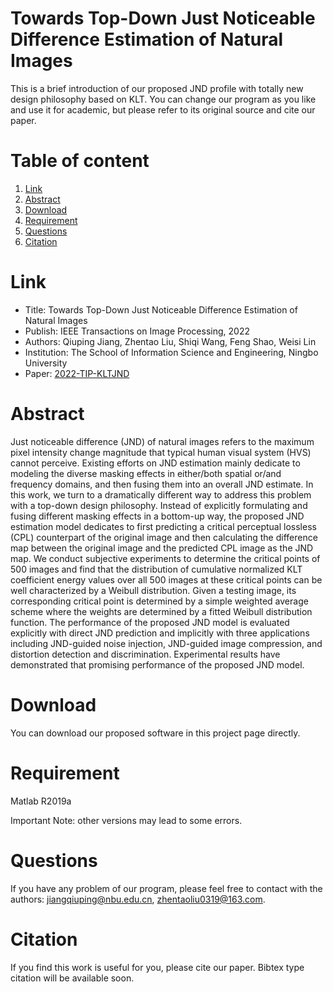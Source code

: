 # Towards Top-Down Just Noticeable Difference Estimation of Natural Images
This is a brief introduction of our proposed JND profile with totally new design philosophy based on KLT. You can change our program as you like and use it for academic, but please refer to its original source and cite our paper.

# Table of content
1. [Link](#Link)
2. [Abstract](#Abstract)
3. [Download](#Download)
4. [Requirement](#Requirement)
5. [Questions](#Questions)
6. [Citation](#Citation)

# Link
- Title: Towards Top-Down Just Noticeable Difference Estimation of Natural Images 
- Publish: IEEE Transactions on Image Processing, 2022
- Authors: Qiuping Jiang, Zhentao Liu, Shiqi Wang, Feng Shao, Weisi Lin
- Institution: The School of Information Science and Engineering, Ningbo University
- Paper: [2022-TIP-KLTJND](https://github.com/Zhentao-Liu/KLT-JND/raw/main/2022-TIP-KLTJND.pdf)

# Abstract
Just noticeable difference (JND) of natural images refers to the maximum pixel intensity change magnitude that typical human visual system (HVS) cannot perceive. Existing efforts on JND estimation mainly dedicate to modeling the diverse masking effects in either/both spatial or/and frequency domains, and then fusing them into an overall JND estimate. In this work, we turn to a dramatically different way to address this problem with a top-down design philosophy. Instead of explicitly formulating and fusing different masking effects in a bottom-up way, the proposed JND estimation model dedicates to first predicting a critical perceptual lossless (CPL) counterpart of the original image and then calculating the difference map between the original image and the predicted CPL image as the JND map. We conduct subjective experiments to determine the critical points of 500 images and find that the distribution of cumulative normalized KLT coefficient energy values over all 500 images at these critical points can be well characterized by a Weibull distribution. Given a testing image, its corresponding critical point is determined by a simple weighted average scheme where the weights are determined by a fitted Weibull distribution function. The performance of the proposed JND model is evaluated explicitly with direct JND prediction and implicitly with three applications including JND-guided noise injection, JND-guided image compression, and distortion detection and discrimination. Experimental results have demonstrated that promising performance of the proposed JND model.

# Download
You can download our proposed software in this project page directly.

# Requirement
Matlab R2019a 

Important Note: other versions may lead to some errors.

# Questions
If you have any problem of our program, please feel free to contact with the authors: jiangqiuping@nbu.edu.cn, zhentaoliu0319@163.com.

# Citation
If you find this work is useful for you, please cite our paper. Bibtex type citation will be available soon.
